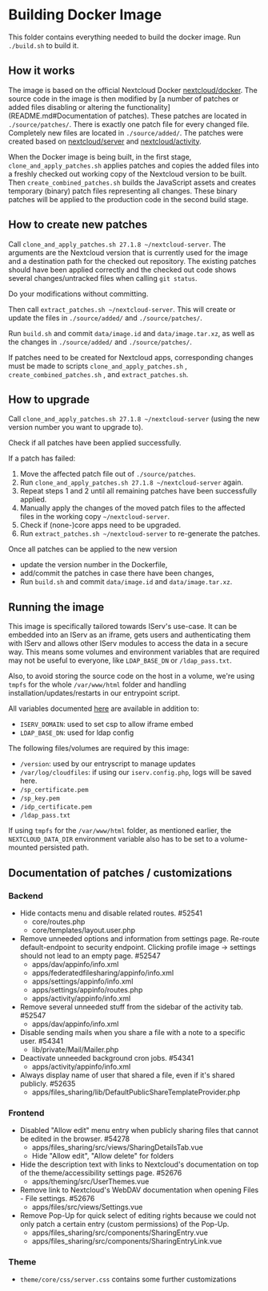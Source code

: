 # Building Docker Image

This folder contains everything needed to build the docker image. Run `./build.sh` to build it.

## How it works

The image is based on the official Nextcloud Docker [nextcloud/docker](https://github.com/nextcloud/docker).
The source code in the image is then modified by [a number of patches or added files disabling or altering the functionality](README.md#Documentation of patches).
These patches are located in `./source/patches/`.
There is exactly one patch file for every changed file.
Completely new files are located in `./source/added/`.
The patches were created based on [nextcloud/server](https://github.com/nextcloud/server) and [nextcloud/activity](https://github.com/nextcloud/activity).

When the Docker image is being built, in the first stage, `clone_and_apply_patches.sh` applies patches and copies the added files into a freshly checked out working copy of the Nextcloud version to be built.
Then `create_combined_patches.sh` builds the JavaScript assets and creates temporary (binary) patch files representing all changes.
These binary patches will be applied to the production code in the second build stage.

## How to create new patches

Call `clone_and_apply_patches.sh 27.1.8 ~/nextcloud-server`.
The arguments are the Nextcloud version that is currently used for the image and a destination path for the checked out repository.
The existing patches should have been applied correctly and the checked out code shows several changes/untracked files when calling `git status`.

Do your modifications without committing.

Then call `extract_patches.sh ~/nextcloud-server`. This will create or update the files in `./source/added/` and `./source/patches/`.

Run `build.sh` and commit `data/image.id` and `data/image.tar.xz`, as well as the changes in `./source/added/` and `./source/patches/`.

If patches need to be created for Nextcloud apps, corresponding changes must be made to scripts `clone_and_apply_patches.sh` , `create_combined_patches.sh` , and `extract_patches.sh`.

## How to upgrade

Call `clone_and_apply_patches.sh 27.1.8 ~/nextcloud-server` (using the new version number you want to upgrade to).

Check if all patches have been applied successfully.

If a patch has failed:
1. Move the affected patch file out of `./source/patches`.
2. Run `clone_and_apply_patches.sh 27.1.8 ~/nextcloud-server` again.
3. Repeat steps 1 and 2 until all remaining patches have been successfully applied.
4. Manually apply the changes of the moved patch files to the affected files in the working copy `~/nextcloud-server`.
5. Check if (none-)core apps need to be upgraded.
6. Run `extract_patches.sh ~/nextcloud-server` to re-generate the patches.

Once all patches can be applied to the new version

* update the version number in the Dockerfile,
* add/commit the patches in case there have been changes,
* Run `build.sh` and commit `data/image.id` and `data/image.tar.xz`.

## Running the image

This image is specifically tailored towards IServ's use-case. It can be embedded into an IServ as an iframe, gets users and authenticating them with IServ and allows other IServ modules to access the data in a secure way. This means some volumes and environment variables that are required may not be useful to everyone, like `LDAP_BASE_DN` or `/ldap_pass.txt`.

Also, to avoid storing the source code on the host in a volume, we're using `tmpfs` for the whole `/var/www/html` folder and handling installation/updates/restarts in our entrypoint script.

All variables documented [here](https://github.com/nextcloud/docker/blob/20327851c8d9f7b40606844dfdccef5ee2230355/README.md#auto-configuration-via-environment-variables) are available in addition to:
* `ISERV_DOMAIN`: used to set csp to allow iframe embed
* `LDAP_BASE_DN`: used for ldap config

The following files/volumes are required by this image:
- `/version`: used by our entryscript to manage updates
- `/var/log/cloudfiles`: if using our `iserv.config.php`, logs will be saved here.
- `/sp_certificate.pem`
- `/sp_key.pem`
- `/idp_certificate.pem`
- `/ldap_pass.txt`

If using `tmpfs` for the `/var/www/html` folder, as mentioned earlier, the `NEXTCLOUD_DATA_DIR` environment variable also has to be set to a volume-mounted persisted path.

## Documentation of patches / customizations

### Backend

- Hide contacts menu and disable related routes. #52541
  - core/routes.php
  - core/templates/layout.user.php
- Remove unneeded options and information from settings page. Re-route default-endpoint to security endpoint. Clicking profile image -> settings should not lead to an empty page. #52547
  - apps/dav/appinfo/info.xml
  - apps/federatedfilesharing/appinfo/info.xml
  - apps/settings/appinfo/info.xml
  - apps/settings/appinfo/routes.php
  - apps/activity/appinfo/info.xml
- Remove several unneeded stuff from the sidebar of the activity tab. #52547
  - apps/dav/appinfo/info.xml
- Disable sending mails when you share a file with a note to a specific user. #54341
  - lib/private/Mail/Mailer.php 
- Deactivate unneeded background cron jobs. #54341
  - apps/activity/appinfo/info.xml
- Always display name of user that shared a file, even if it's shared publicly. #52635
  - apps/files_sharing/lib/DefaultPublicShareTemplateProvider.php 

### Frontend

- Disabled "Allow edit" menu entry when publicly sharing files that cannot be edited in the browser. #54278
  - apps/files_sharing/src/views/SharingDetailsTab.vue
  - Hide "Allow edit", "Allow delete" for folders
- Hide the description text with links to Nextcloud's documentation on top of the theme/accessibility settings page. #52676
  - apps/theming/src/UserThemes.vue
- Remove link to Nextcloud's WebDAV documentation when opening Files - File settings. #52676
  - apps/files/src/views/Settings.vue
- Remove Pop-Up for quick select of editing rights because we could not only patch a certain entry (custom permissions) of the Pop-Up.
  - apps/files_sharing/src/components/SharingEntry.vue
  - apps/files_sharing/src/components/SharingEntryLink.vue

### Theme

- `theme/core/css/server.css` contains some further customizations
